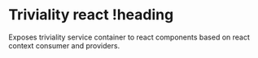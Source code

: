 # Triviality react !heading

Exposes triviality service container to react components based on react context consumer and providers.

